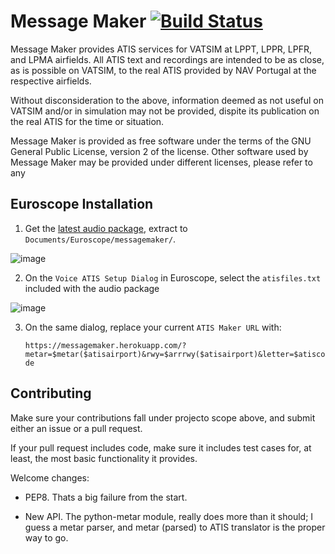 # Message Maker [![Build Status](https://travis-ci.org/pedro2555/messagemaker.svg?branch=master)](https://travis-ci.org/pedro2555/messagemaker)

Message Maker provides ATIS services for VATSIM at LPPT, LPPR, LPFR, and LPMA airfields.
All ATIS text and recordings are intended to be as close, as is possible on VATSIM, to the real ATIS provided by NAV Portugal at the respective airfields.

Without disconsideration to the above, information deemed as not useful on VATSIM and/or in simulation may not be provided, dispite its publication on the real ATIS for the time or situation.

Message Maker is provided as free software under the terms of the GNU General Public License, version 2 of the license.
Other software used by Message Maker may be provided under different licenses, please refer to any 

## Euroscope Installation

1. Get the [latest audio package](https://github.com/pedro2555/messagemaker/releases/latest), extract to `Documents/Euroscope/messagemaker/`.

![image](https://user-images.githubusercontent.com/1645623/38401424-92d36974-394d-11e8-9bb0-c5e2535b1de8.png)

2. On the `Voice ATIS Setup Dialog` in Euroscope, select the `atisfiles.txt` included with the audio package

![image](https://user-images.githubusercontent.com/1645623/38401444-b149ae54-394d-11e8-9b5a-e95d8944f86e.png)

3. On the same dialog, replace your current `ATIS Maker URL` with:

    `https://messagemaker.herokuapp.com/?metar=$metar($atisairport)&rwy=$arrrwy($atisairport)&letter=$atiscode`

## Contributing

Make sure your contributions fall under projecto scope above, and submit either an issue or a pull request.

If your pull request includes code, make sure it includes test cases for, at least, the most basic functionality it provides.

Welcome changes:

 - PEP8. Thats a big failure from the start.
 
 - New API. The python-metar module, really does more than it should; I guess a metar parser, and metar (parsed) to ATIS translator is the proper way to go.
